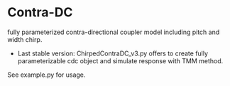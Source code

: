# Contra-DC
fully parameterized contra-directional coupler model including pitch and width chirp.
- Last stable version: ChirpedContraDC_v3.py
  offers to create fully parameterizable cdc object and simulate response with TMM method.
  
See example.py for usage.
